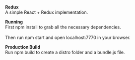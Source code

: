 <strong>Redux</strong><br/>
A simple React + Redux implementation.

<strong>Running</strong><br/>
First npm install to grab all the necessary dependencies.
<br/><br/>
Then run npm start and open localhost:7770 in your browser.

<strong>Production Build</strong><br/>
Run npm build to create a distro folder and a bundle.js file.

